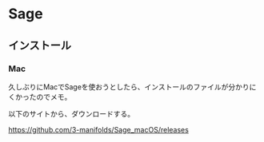 # Sage

## インストール

### Mac

久しぶりにMacでSageを使おうとしたら、インストールのファイルが分かりにくかったのでメモ。

以下のサイトから、ダウンロードする。

https://github.com/3-manifolds/Sage_macOS/releases